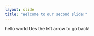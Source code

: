 ```yaml
---
layout: slide
title: "Welcome to our second slide!"
---
```

hello world
Ues the left arrow to go back!

